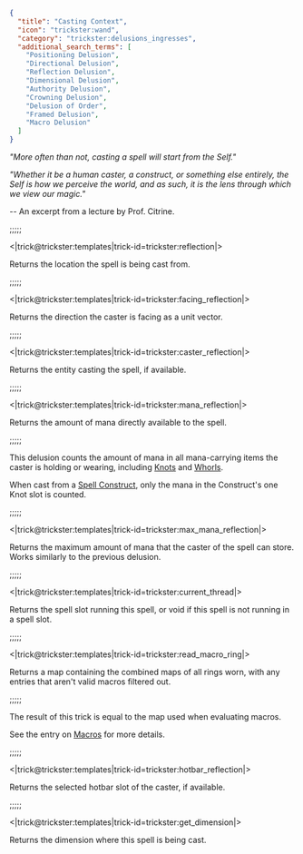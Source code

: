 ```json
{
  "title": "Casting Context",
  "icon": "trickster:wand",
  "category": "trickster:delusions_ingresses",
  "additional_search_terms": [
    "Positioning Delusion",
    "Directional Delusion",
    "Reflection Delusion",
    "Dimensional Delusion",
    "Authority Delusion",
    "Crowning Delusion",
    "Delusion of Order",
    "Framed Delusion",
    "Macro Delusion"
  ]
}
```

*"More often than not, casting a spell will start from the Self."*


*"Whether it be a human caster, a construct, or something else entirely,*
*the Self is how we perceive the world, and as such, it is the lens through which we view our magic."*


-- An excerpt from a lecture by Prof. Citrine.

;;;;;

<|trick@trickster:templates|trick-id=trickster:reflection|>

Returns the location the spell is being cast from.

;;;;;

<|trick@trickster:templates|trick-id=trickster:facing_reflection|>

Returns the direction the caster is facing as a unit vector.

;;;;;

<|trick@trickster:templates|trick-id=trickster:caster_reflection|>

Returns the entity casting the spell, if available.

;;;;;

<|trick@trickster:templates|trick-id=trickster:mana_reflection|>

Returns the amount of mana directly available to the spell.

;;;;;

This delusion counts the amount of mana in all mana-carrying items the caster is holding or wearing, 
including [Knots](^trickster:items/knots) and [Whorls](^trickster:items/amethyst_whorl).


When cast from a [Spell Construct](^trickster:items/spell_construct), only the mana in the Construct's one Knot slot is counted.

;;;;;

<|trick@trickster:templates|trick-id=trickster:max_mana_reflection|>

Returns the maximum amount of mana that the caster of the spell can store. Works similarly to the previous delusion.

;;;;;

<|trick@trickster:templates|trick-id=trickster:current_thread|>

Returns the spell slot running this spell, or void if this spell is not running in a spell slot.

;;;;;

<|trick@trickster:templates|trick-id=trickster:read_macro_ring|>

Returns a map containing the combined maps of all rings worn, with any entries that aren't valid macros filtered out.

;;;;;

The result of this trick is equal to the map used when evaluating macros.


See the entry on [Macros](^trickster:concepts/macro) for more details.

;;;;;

<|trick@trickster:templates|trick-id=trickster:hotbar_reflection|>

Returns the selected hotbar slot of the caster, if available.

;;;;;

<|trick@trickster:templates|trick-id=trickster:get_dimension|>

Returns the dimension where this spell is being cast.
